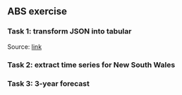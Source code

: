 ## ABS exercise

### Task 1: transform JSON into tabular

Source: [link](https://stackoverflow.com/questions/48566427/read-nested-json-and-convert-it-to-tidy-data)

### Task 2: extract time series for New South Wales

### Task 3: 3-year forecast